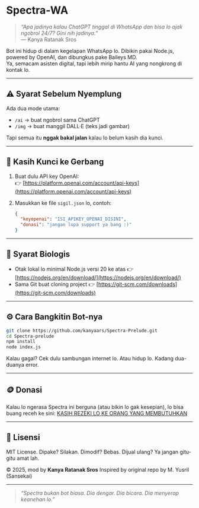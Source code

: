 # Spectra-WA

> _“Apa jadinya kalau ChatGPT tinggal di WhatsApp dan bisa lo ajak ngobrol 24/7? Gini nih jadinya.”_  
> — Kanya Ratanak Sros

Bot ini hidup di dalam kegelapan WhatsApp lo. Dibikin pakai Node.js, powered by OpenAI, dan dibungkus pake Baileys MD.  
Ya, semacam asisten digital, tapi lebih mirip hantu AI yang nongkrong di kontak lo.

---

## ⚠️ Syarat Sebelum Nyemplung

Ada dua mode utama:
- `/ai` → buat ngobrol sama ChatGPT
- `/img` → buat manggil DALL·E (teks jadi gambar)

Tapi semua itu **nggak bakal jalan** kalau lo belum kasih dia kunci.

---

## 🔑 Kasih Kunci ke Gerbang

1. Buat dulu API key OpenAI:  
   👉 [https://platform.openai.com/account/api-keys](https://platform.openai.com/account/api-keys)

2. Masukkan ke file `sigil.json` lo, contoh:
   ```json
   {
     "keyopenai": "ISI_APIKEY_OPENAI_DISINI",
     "donasi": "jangan lupa support ya bang :)"
   }
---

## 🧱 Syarat Biologis

* Otak lokal lo minimal Node.js versi 20 ke atas
  👉 [https://nodejs.org/en/download/](https://nodejs.org/en/download/)
* Sama Git buat cloning project
  👉 [https://git-scm.com/downloads](https://git-scm.com/downloads)

---

## ⚙️ Cara Bangkitin Bot-nya

```bash
git clone https://github.com/kanyaars/Spectra-Prelude.git
cd Spectra-prelude
npm install
node index.js
```

Kalau gagal? Cek dulu sambungan internet lo. Atau hidup lo. Kadang dua-duanya error.

---

## 🪙 Donasi

Kalau lo ngerasa Spectra ini berguna (atau bikin lo gak kesepian), lo bisa buang receh ke sini:
[KASIH REZEKI LO KE ORANG YANG MEMBUTUHKAN](https://kitabisa.com)

---

## 📜 Lisensi

MIT License.
Dipake? Silakan.
Dimodif? Bebas.
Dijual ulang? Ya jangan gitu-gitu amat lah.

© 2025, mod by **Kanya Ratanak Sros**
Inspired by original repo by M. Yusril (Sansekai)

---

> *“Spectra bukan bot biasa. Dia dengar. Dia bicara. Dia menyerap keanehan lo.”*

```
